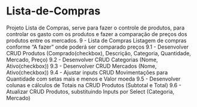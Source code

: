# Lista-de-Compras
Projeto Lista de Compras, serve para fazer o controle de produtos, para controlar os gasto com os produtos e fazer a comparação de preços dos produtos entre os mercados.  9 - Lista de Compras  Listagem de compras conforme “A fazer” onde poderá ser comparado preços  9.1 - Desenvolver CRUD Produtos (Comprado(checkbox), Descrição, Categoria, Quantidade, Mercado, Preço) 9.2 - Desenvolver CRUD Categorias (Nome, Ativo(checkbox)) 9.3 - Desenvolver CRUD Mercados (Nome, Ativo(checkbox)) 9.4 - Ajustar inputs CRUD Movimentações para Quantidade com setas mais e menos e Valor moeda 9.5 - Desenvolver colunas e cálculos de Totais na CRUD Produtos (Subtotal e Total) 9.6 - Atualizar CRUD Produtos, substituindo Inputs por Select (Categoria, Mercado)
